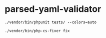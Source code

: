 # parsed-yaml-validator

````
./vendor/bin/phpunit tests/ --colors=auto
````

````
./vendor/bin/php-cs-fixer fix
````
